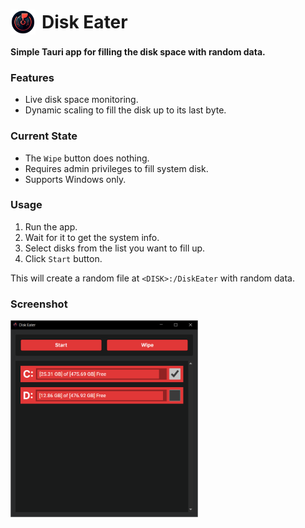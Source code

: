 <h1 style="display: flex; align-items: center;">
    <img height="40" src="icons/icon.png" alt="Icon" style="margin-right: 10px;">
    Disk Eater
</h1>

<b>Simple Tauri app for filling the disk space with random data.</b>

### Features
- Live disk space monitoring.
- Dynamic scaling to fill the disk up to its last byte.

### Current State
- The `Wipe` button does nothing.
- Requires admin privileges to fill system disk.
- Supports Windows only.

### Usage
1. Run the app.
2. Wait for it to get the system info.
3. Select disks from the list you want to fill up.
4. Click `Start` button.

This will create a random file at `<DISK>:/DiskEater` with random data.

### Screenshot
<img width="300" src="img/disk-eater.png" alt="Disk Eater">
